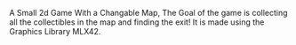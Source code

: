 A Small 2d Game With a Changable Map, The Goal of the game is collecting all the collectibles in the map and finding the exit!
It is made using the Graphics Library MLX42.
